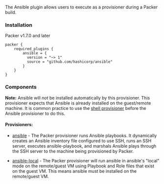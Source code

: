 The Ansible plugin allows users to execute as a provisioner during a Packer build.


### Installation
Packer v1.7.0 and later

```hcl
packer {
    required_plugins {
        ansible = {
          version = "~> 1"
          source = "github.com/hashicorp/ansible"
        }
    }
}
```

### Components

**Note:** Ansible will _not_ be installed automatically by this provisioner. This provisioner expects that Ansible is already installed on the guest/remote machine.
It is common practice to use the [shell provisioner](/packer/docs/provisioners/shell) before the Ansible provisioner to do this.

#### Provisioners:

- [ansible](/packer/integrations/BrandonRomano/ansible/latest/components/provisioner/ansible) - The Packer provisioner runs Ansible playbooks. It dynamically creates an Ansible inventory file configured to use SSH, runs an SSH server, executes ansible-playbook, and marshals Ansible plays through the SSH server to the machine being provisioned by Packer.

- [ansible-local](/packer/integrations/BrandonRomano/ansible/latest/components/provisioner/ansibl-local) - The Packer provisioner will run ansible in ansible's "local" mode on the remote/guest VM using Playbook and Role files that exist on the guest VM. This means ansible must be installed on the remote/guest VM.
